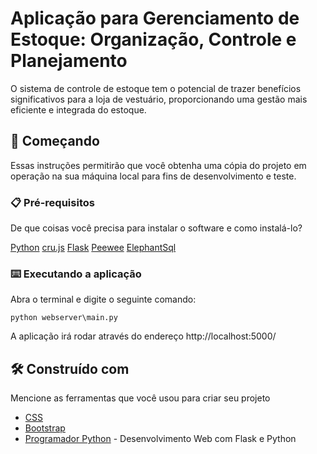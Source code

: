 # Aplicação para Gerenciamento de Estoque: Organização, Controle e Planejamento

O sistema de controle de estoque tem o potencial de trazer benefícios significativos para a loja de vestuário, proporcionando uma gestão mais eficiente e integrada do estoque. 

## 🚀 Começando

Essas instruções permitirão que você obtenha uma cópia do projeto em operação na sua máquina local para fins de desenvolvimento e teste.

### 📋 Pré-requisitos

De que coisas você precisa para instalar o software e como instalá-lo?

[Python](https://www.python.org/downloads/)
[cru.js](https://github.com/Iazzetta/cru.js/blob/main/src/cru.js)
[Flask](https://flask.palletsprojects.com/en/3.0.x/)
[Peewee](https://docs.peewee-orm.com/en/latest/)
[ElephantSql](https://www.elephantsql.com/)



### ⌨️ Executando a aplicação

Abra o terminal e digite o seguinte comando:

```
python webserver\main.py
```

A aplicação irá rodar através do endereço http://localhost:5000/


## 🛠️ Construído com

Mencione as ferramentas que você usou para criar seu projeto

* [CSS](https://www.w3schools.com/css/)
* [Bootstrap](https://getbootstrap.com/)
* [Programador Python](https://www.youtube.com/playlist?list=PL39zbyHjgjrbsP3xFSc-YH-6FN8WNpglh) - Desenvolvimento Web com Flask e Python